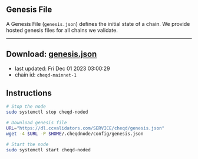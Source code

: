 ## Genesis File
A Genesis File (`genesis.json`) defines the initial state of a chain. We provide hosted genesis files for all chains we validate.

---
**Download: [genesis.json](https://dl.ccvalidators.com/SERVICE/cheqd/genesis.json)**
---

- last updated: Fri Dec 01 2023 03:00:29
- chain id: `cheqd-mainnet-1`

## Instructions
```sh
# Stop the node
sudo systemctl stop cheqd-noded

# Download genesis file
URL="https://dl.ccvalidators.com/SERVICE/cheqd/genesis.json"
wget -4 $URL -P $HOME/.cheqdnode/config/genesis.json

# Start the node
sudo systemctl start cheqd-noded
```
